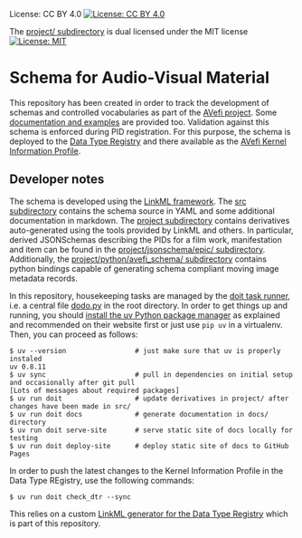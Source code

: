 License: CC BY 4.0
[![License: CC BY 4.0](https://img.shields.io/badge/License-CC_BY_4.0-lightgrey.svg)](https://creativecommons.org/licenses/by/4.0/)

The [project/ subdirectory](./project/) is dual licensed under the MIT
license
[![License: MIT](https://img.shields.io/badge/License-MIT-yellow.svg)](https://opensource.org/licenses/MIT)


# Schema for Audio-Visual Material

This repository has been created in order to track the development of
schemas and controlled vocabularies as part of the [AVefi project][].
Some [documentation and examples][] are provided too. Validation
against this schema is enforced during PID registration. For this
purpose, the schema is deployed to the [Data Type Registry][] and
there available as the [AVefi Kernel Information Profile][AVefi_KIP].

[AVefi project]: https://projects.tib.eu/av-efi/
[documentation and examples]: https://av-efi.github.io/av-efi-schema/
[Data Type Registry]: https://faircore4eosc.eu/eosc-core-components/eosc-data-type-registry-dtr
[AVefi_KIP]: https://typeregistry.lab.pidconsortium.net/#objects/21.T11969/873d5c9f6ebbffecf1df

## Developer notes

The schema is developed using the [LinkML framework][LinkML]. The [src
subdirectory](./src/) contains the schema source in YAML and some
additional documentation in markdown. The [project
subdirectory](./project/) contains derivatives auto-generated using
the tools provided by LinkML and others. In particular, derived
JSONSchemas describing the PIDs for a film work, manifestation and
item can be found in the [project/jsonschema/epic/
subdirectory](./project/jsonschema/epic/). Additionally, the
[project/python/avefi_schema/
subdirectory](./project/python/avefi_schema/) contains python bindings
capable of generating schema compliant moving image metadata records.

In this repository, housekeeping tasks are managed by the [doit task
runner][doit], i.e. a central file [dodo.py](./dodo.py) in the root
directory. In order to get things up and running, you should [install
the uv Python package manager][uv_install] as explained and
recommended on their website first or just use `pip uv` in a
virtualenv. Then, you can proceed as follows:

```console
$ uv --version                 # just make sure that uv is properly instaled
uv 0.8.11
$ uv sync                      # pull in dependencies on initial setup and occasionally after git pull
[Lots of messages about required packages]
$ uv run doit                  # update derivatives in project/ after changes have been made in src/
$ uv run doit docs             # generate documentation in docs/ directory
$ uv run doit serve-site       # serve static site of docs locally for testing
$ uv run doit deploy-site      # deploy static site of docs to GitHub Pages
```

In order to push the latest changes to the Kernel Information Profile
in the Data Type REgistry, use the following commands:

```console
$ uv run doit check_dtr --sync
```

This relies on a custom [LinkML generator for the Data Type
Registry][dtr_gen] which is part of this repository.

[LinkML]: https://linkml.io/
[doit]: https://pydoit.org/
[uv_install]: https://docs.astral.sh/uv/getting-started/installation/
[dtr_gen]: ./utils/README.md
